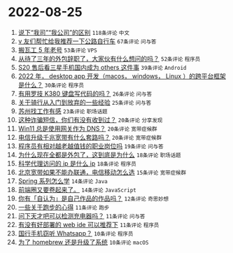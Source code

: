 # 2022-08-25

1. [说下“我司”“我公司”的区别](https://www.v2ex.com/t/875222) `118条评论` `中文`
1. [v 友们帮忙给我推荐一下公路自行车](https://www.v2ex.com/t/875231) `67条评论` `问与答`
1. [搬瓦工 5 年老号](https://www.v2ex.com/t/875217) `53条评论` `VPS`
1. [从待了三年的外包辞职了，大家伙有什么想问的吗？](https://www.v2ex.com/t/875306) `52条评论` `程序员`
1. [S20 售后看三星手机国内成为 others 这件事](https://www.v2ex.com/t/875268) `39条评论` `Android`
1. [2022 年， desktop app 开发（macos， windows， Linux ）的跨平台框架是什么？](https://www.v2ex.com/t/875271) `30条评论` `程序员`
1. [有用罗技 K380 键盘写代码的吗？](https://www.v2ex.com/t/875294) `26条评论` `问与答`
1. [关于骑行从入门到放弃的一些经验](https://www.v2ex.com/t/875300) `25条评论` `问与答`
1. [苏州找工作有感](https://www.v2ex.com/t/875265) `23条评论` `职场话题`
1. [这种诈骗短信，你们有没有收到过？](https://www.v2ex.com/t/875351) `20条评论` `分享发现`
1. [Win11 总是使用网关作为 DNS？](https://www.v2ex.com/t/875329) `20条评论` `宽带症候群`
1. [电信升级千兆宽带有什么套路吗？](https://www.v2ex.com/t/875246) `20条评论` `宽带症候群`
1. [程序员有相对越老越值钱的职业岗位吗](https://www.v2ex.com/t/875297) `19条评论` `问与答`
1. [为什么现在全都是外包了，这到底是为什么](https://www.v2ex.com/t/875355) `18条评论` `职场话题`
1. [科学代理访问的 ip 是什么 ip](https://www.v2ex.com/t/875243) `18条评论` `程序员`
1. [北京宽带如果不能办联通，电信移动怎么选](https://www.v2ex.com/t/875281) `15条评论` `宽带症候群`
1. [Spring 系列怎么学](https://www.v2ex.com/t/875272) `14条评论` `Java`
1. [前端圈又要卷起来了。](https://www.v2ex.com/t/875242) `14条评论` `JavaScript`
1. [你有「自认为」是自己作品的作品吗？](https://www.v2ex.com/t/875264) `12条评论` `奇思妙想`
1. [一些关于跑步的心得](https://www.v2ex.com/t/875333) `11条评论` `跑步`
1. [问下天才吧可以检测充电器吗？](https://www.v2ex.com/t/875253) `11条评论` `问与答`
1. [有没有好部署的 web ide 可以推荐下](https://www.v2ex.com/t/875223) `11条评论` `程序员`
1. [国行手机窃听 Whatsapp？](https://www.v2ex.com/t/875296) `10条评论` `程序员`
1. [为了 homebrew 还是升级了系统](https://www.v2ex.com/t/875289) `10条评论` `macOS`
